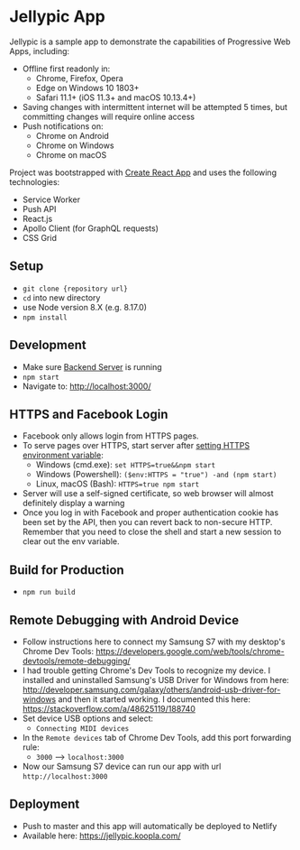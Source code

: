 # Jellypic App

Jellypic is a sample app to demonstrate the capabilities of Progressive Web Apps, including:
* Offline first readonly in:
  * Chrome, Firefox, Opera
  * Edge on Windows 10 1803+
  * Safari 11.1+ (iOS 11.3+ and macOS 10.13.4+)
* Saving changes with intermittent internet will be attempted 5 times, but committing changes will require online access
* Push notifications on:
  * Chrome on Android
  * Chrome on Windows
  * Chrome on macOS

Project was bootstrapped with [Create React App](https://github.com/facebookincubator/create-react-app) and uses the following technologies:
* Service Worker
* Push API
* React.js
* Apollo Client (for GraphQL requests)
* CSS Grid

## Setup
* `git clone {repository url}`
* `cd` into new directory
* use Node version 8.X (e.g. 8.17.0)
* `npm install`

## Development
* Make sure [Backend Server](https://github.com/johnnyoshika/jellypic) is running
* `npm start`
* Navigate to: [http://localhost:3000/](http://localhost:3000/)

## HTTPS and Facebook Login
* Facebook only allows login from HTTPS pages.
* To serve pages over HTTPS, start server after [setting HTTPS environment variable](https://create-react-app.dev/docs/using-https-in-development/):
  * Windows (cmd.exe): `set HTTPS=true&&npm start`
  * Windows (Powershell): `($env:HTTPS = "true") -and (npm start)`
  * Linux, macOS (Bash): `HTTPS=true npm start`
* Server will use a self-signed certificate, so web browser will almost definitely display a warning
* Once you log in with Facebook and proper authentication cookie has been set by the API, then you can revert back to non-secure HTTP. Remember that you need to close the shell and start a new session to clear out the env variable.

## Build for Production
* `npm run build`

## Remote Debugging with Android Device
* Follow instructions here to connect my Samsung S7 with my desktop's Chrome Dev Tools: https://developers.google.com/web/tools/chrome-devtools/remote-debugging/
* I had trouble getting Chrome's Dev Tools to recognize my device. I installed and uninstalled Samsung's USB Driver for Windows from here: http://developer.samsung.com/galaxy/others/android-usb-driver-for-windows and then it started working. I documented this here: https://stackoverflow.com/a/48625119/188740
* Set device USB options and select:
  * `Connecting MIDI devices`
* In the `Remote devices` tab of Chrome Dev Tools, add this port forwarding rule:
  * `3000` --> `localhost:3000`
* Now our Samsung S7 device can run our app with url `http://localhost:3000`

## Deployment
* Push to master and this app will automatically be deployed to Netlify
* Available here: https://jellypic.koopla.com/